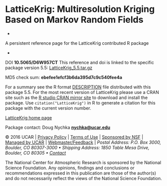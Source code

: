 

# LatticeKrig: Multiresolution Kriging Based on Markov Random Fields
-

A persistent reference page for the LatticeKrig  contributed R package 

-
DOI **10.5065/D6W957CT**
This reference and  doi is linked to the specific package version 5.5: [LatticeKrig_5.5.tar.gz](LatticeKrig_5.5.tar.gz)

MD5 check sum: **ebefee1efcf3b6da395d7c9c540fee4a**
  
 
 For a summary see the R format [DESCRIPTION](DESCRIPTION) file distributed with this package 5.5.
For the most recent version of LatticeKrig please use a CRAN site such as the  [R studio CRAN  mirror site](http://cran.rstudio.com/) to download and install the package. Use ````citation("LatticeKrig")```` in R to generate a citation for this package with the current version number. 

[LatticeKrig home page](http://www.image.ucar.edu/~nychka/LatticeKrig)

Package contact:  Doug Nychka **nychka@ucar.edu**





<div> 
 <p>&copy; 2016 UCAR | 
<a href="http://www.ucar.edu/legal/privacy_policy.shtml">Privacy Policy</a> | 
<a href="http://www.ucar.edu/legal/terms_of_use.shtml">Terms of Use</a> | 
<a href="http://www.nsf.gov">Sponsored by NSF</a> | 
<a href="http://www.ucar.edu">Managed by UCAR</a> |  
<a href="mailto:kconrad@ucar.edu">Webmaster/Feedback</a> | 
<em>Postal Address: P.O. Box 3000, Boulder, CO 80307-3000  &bull;  Shipping Address: 1850 Table Mesa Drive, Boulder, CO 80305 &bull; <a href="http://www.ncar.ucar.edu/organization/about/">Contact</a></em>
</p>
</div>

<div>
<p>The National Center for Atmospheric Research is sponsored by the National Science Foundation.
Any opinions, findings and conclusions or recommendations expressed in this publication are those 
of the author(s) and do not necessarily reflect the views of the National Science Foundation.
</p>
</div>
